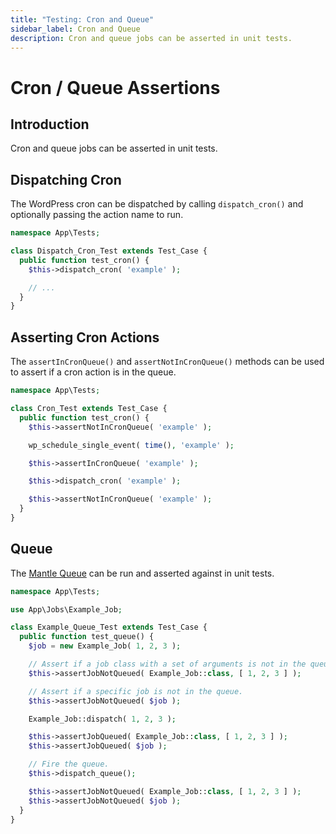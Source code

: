 ```yaml
---
title: "Testing: Cron and Queue"
sidebar_label: Cron and Queue
description: Cron and queue jobs can be asserted in unit tests.
---
```

# Cron / Queue Assertions

## Introduction

Cron and queue jobs can be asserted in unit tests.

## Dispatching Cron

The WordPress cron can be dispatched by calling `dispatch_cron()` and optionally
passing the action name to run.

```php
namespace App\Tests;

class Dispatch_Cron_Test extends Test_Case {
  public function test_cron() {
    $this->dispatch_cron( 'example' );

    // ...
  }
}
```

## Asserting Cron Actions

The `assertInCronQueue()` and `assertNotInCronQueue()` methods can be used to
assert if a cron action is in the queue.

```php
namespace App\Tests;

class Cron_Test extends Test_Case {
  public function test_cron() {
    $this->assertNotInCronQueue( 'example' );

    wp_schedule_single_event( time(), 'example' );

    $this->assertInCronQueue( 'example' );

    $this->dispatch_cron( 'example' );

    $this->assertNotInCronQueue( 'example' );
  }
}
```

## Queue

The [Mantle Queue](../features/queue.md) can be run and asserted against in unit tests.

```php
namespace App\Tests;

use App\Jobs\Example_Job;

class Example_Queue_Test extends Test_Case {
  public function test_queue() {
    $job = new Example_Job( 1, 2, 3 );

    // Assert if a job class with a set of arguments is not in the queue.
    $this->assertJobNotQueued( Example_Job::class, [ 1, 2, 3 ] );

    // Assert if a specific job is not in the queue.
    $this->assertJobNotQueued( $job );

    Example_Job::dispatch( 1, 2, 3 );

    $this->assertJobQueued( Example_Job::class, [ 1, 2, 3 ] );
    $this->assertJobQueued( $job );

    // Fire the queue.
    $this->dispatch_queue();

    $this->assertJobNotQueued( Example_Job::class, [ 1, 2, 3 ] );
    $this->assertJobNotQueued( $job );
  }
}
```